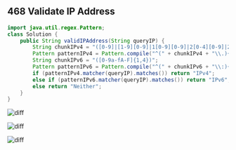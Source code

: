 ## 468 Validate IP Address

```java
import java.util.regex.Pattern;
class Solution {
    public String validIPAddress(String queryIP) {
        String chunkIPv4 = "([0-9]|[1-9][0-9]|1[0-9][0-9]|2[0-4][0-9]|25[0-5])";
        Pattern patternIPv4 = Pattern.compile("^(" + chunkIPv4 + "\\.){3}" + chunkIPv4 + "$");
        String chunkIPv6 = "([0-9a-fA-F]{1,4})";
        Pattern patternIPv6 = Pattern.compile("^(" + chunkIPv6 + "\\:){7}" + chunkIPv6 + "$");
        if (patternIPv4.matcher(queryIP).matches()) return "IPv4";
        else if (patternIPv6.matcher(queryIP).matches()) return "IPv6";
        else return "Neither";
    }
}
```

![diff](https://leetcode.com/problems/validate-ip-address/Figures/468/chunk_regex.png)

![diff](https://leetcode.com/problems/validate-ip-address/Figures/468/java_ipv4.png)

![diff](https://leetcode.com/problems/validate-ip-address/Figures/468/chunk_regex.png)


